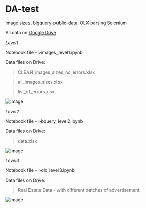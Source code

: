 # DA-test
Image sizes, bigquery-public-data, OLX parsing Selenium

All data on [Google Drive](https://drive.google.com/drive/folders/1oeNCttwXUU-8XOclNSyTBAkrBeNdtU4K?usp=sharing)

*Level1*

Notebook file - >images_level1.ipynb

Data files on Drive:

>CLEAN_images_sizes_no_errors.xlsx

>all_images_sizes.xlsx

>list_of_errors.xlsx
>
![image](https://github.com/anton-akulenko/DA-test/assets/7303380/e25ae0f0-936c-4b74-8748-690c2835213b)


*Level2*

Notebook file - >bquery_level2.ipynb

Data files on Drive:
>data.xlsx

![image](https://github.com/anton-akulenko/DA-test/assets/7303380/44446399-d471-4158-a958-5b1e942c6d66)


*Level3*

Notebook file - >olx_level3.ipynb

Data files on Drive:
>Real Estate Data - with different batches of advertisement.

![image](https://github.com/anton-akulenko/DA-test/assets/7303380/6849e43c-cff0-484e-aa43-bf6985c0e03e)




